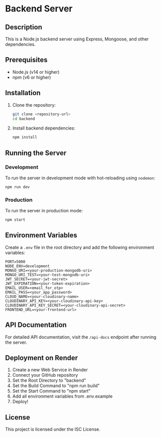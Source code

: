 # Backend Server

## Description

This is a Node.js backend server using Express, Mongoose, and other dependencies.

## Prerequisites

- Node.js (v14 or higher)
- npm (v6 or higher)

## Installation

1. Clone the repository:

   ```sh
   git clone <repository-url>
   cd backend
   ```

2. Install backend dependencies:

   ```sh
   npm install
   ```

## Running the Server

### Development

To run the server in development mode with hot-reloading using `nodemon`:

```sh
npm run dev
```

### Production

To run the server in production mode:

```sh
npm start
```

## Environment Variables

Create a `.env` file in the root directory and add the following environment variables:

```
PORT=5000
NODE_ENV=development
MONGO_URI=<your-production-mongodb-uri>
MONGO_URI_TEST=<your-test-mongodb-uri>
JWT_SECRET=<your-jwt-secret>
JWT_EXPIRATION=<your-token-expiration>
EMAIL_USER=<email_for_otp>
EMAIL_PASS=<your_app_password>
CLOUD_NAME=<your-cloudinary-name>
CLOUDINARY_API_KEY=<your-cloudinary-api-key>
CLOUDINARY_API_KEY_SECRET=<your-cloudinary-api-secret>
FRONTEND_URL=<your-frontend-url>
```

## API Documentation

For detailed API documentation, visit the `/api-docs` endpoint after running the server.

## Deployment on Render

1. Create a new Web Service in Render
2. Connect your GitHub repository
3. Set the Root Directory to "backend"
4. Set the Build Command to "npm run build"
5. Set the Start Command to "npm start"
6. Add all environment variables from .env.example
7. Deploy!

## License

This project is licensed under the ISC License.
